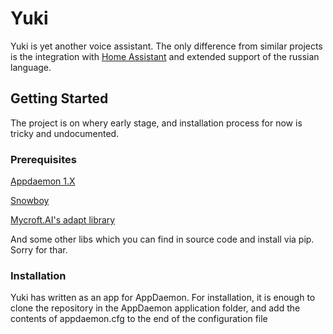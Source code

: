 # Yuki

Yuki is yet another voice assistant. The only difference from similar projects is the integration with [Home Assistant](https://home-assistant.io) and extended support of the russian language.

## Getting Started

The project is on whery early stage, and installation process for now is tricky and undocumented.

### Prerequisites

[Appdaemon 1.X](http://appdaemon.readthedocs.io/en/stable/)

[Snowboy](http://docs.kitt.ai/snowboy/)

[Mycroft.AI's adapt library](https://mycroft.ai/documentation/adapt/)

And some other libs which you can find in source code and install via pip. Sorry for thar.

### Installation

Yuki has written as an app for AppDaemon. For installation, it is enough to clone the repository in the AppDaemon application folder, and add the contents of appdaemon.cfg to the end of the configuration file
